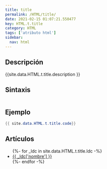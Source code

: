 ```yaml
---
title: title
permalink: /HTML/title/
date: 2021-02-15 01:07:21.550477
key: HTML.t.title
category: HTML
tags: ['atributo html']
sidebar: 
  nav: html
---
```


## Descripción
{{site.data.HTML.t.title.description }}

## Sintaxis
~~~html
~~~

## Ejemplo
~~~java
{{ site.data.HTML.t.title.code}}
~~~

## Artículos
<ul>
{%- for _ldc in site.data.HTML.t.title.ldc -%}
   <li>
       <a href="{{_ldc['url'] }}">{{ _ldc['nombre'] }}</a>
   </li>
{%- endfor -%}
</ul>
